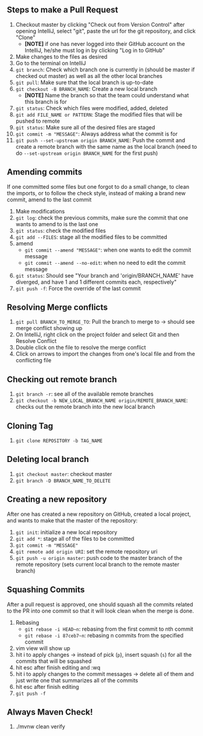 ## Steps to make a Pull Request
1. Checkout master by clicking "Check out from Version Control" after opening IntelliJ, select "git", paste the url for the git repository, and click "Clone"
    - **[NOTE]** if one has never logged into their GitHub account on the IntelliJ, he/she must log in by clicking "Log in to GitHub"
2. Make changes to the files as desired 
3. Go to the terminal on IntelliJ
4. `git branch`: Check which branch one is currently in (should be master if checked out master) as well as all the other local branches
5. `git pull`: Make sure that the local branch is up-to-date
6. `git checkout -B BRANCH_NAME`: Create a new local branch 
    - **[NOTE]** Name the branch so that the team could understand what this branch is for
7. `git status`: Check which files were modified, added, deleted
8. `git add FILE_NAME or PATTERN`: Stage the modified files that will be pushed to remote
9. `git status`: Make sure all of the desired files are staged
10. `git commit -m "MESSAGE"`: Always address what the commit is for
11. `git push --set-upstream origin BRANCH_NAME`: Push the commit and create a remote branch with the same name as the local branch (need to do `--set-upstream origin BRANCH_NAME` for the first push)

## Amending commits
If one committed some files but one forgot to do a small change, to clean the imports, or to follow the check style, instead of making a brand new commit, amend to the last commit

1. Make modifications
2. `git log`: check the previous commits, make sure the commit that one wants to amend to is the last one
3. `git status`: check the modified files
4. `git add --FILES`: stage all the modified files to be committed
5. amend
    - `git commit --amend "MESSAGE"`: when one wants to edit the commit message
    - `git commit --amend --no-edit`: when no need to edit the commit message
6. `git status`: Should see "Your branch and 'origin/BRANCH_NAME' have diverged, and have 1 and 1 different commits each, respectively"
7. `git push -f`: Force the override of the last commit

## Resolving Merge conflicts
1. `git pull BRANCH_TO_MERGE_TO`: Pull the branch to merge to → should see merge conflict showing up
2. On IntelliJ, right click on the project folder and select Git and then Resolve Conflict
3. Double click on the file to resolve the merge conflict
4. Click on arrows to import the changes from one's local file and from the conflicting file

## Checking out remote branch 
1. `git branch -r`: see all of the available remote branches
2. `git checkout -b NEW_LOCAL_BRANCH_NAME origin/REMOTE_BRANCH_NAME`: checks out the remote branch into the new local branch

## Cloning Tag
1. `git clone REPOSITORY -b TAG_NAME`

## Deleting local branch
1. `git checkout master`: checkout master
2. `git branch -D BRANCH_NAME_TO_DELETE` 

## Creating a new repository 
After one has created a new repository on GitHub, created a local project, and wants to make that the master of the repository:
1. `git init`: initialize a new local repository
2. `git add *`: stage all of the files to be committed 
3. `git commit -m "MESSAGE"`
4. `git remote add origin URI`: set the remote repository uri
5. `git push -u origin master`: push code to the master branch of the remote repository (sets current local branch to the remote master branch)

## Squashing Commits
After a pull request is approved, one should squash all the commits related to the PR into one commit so that it will look clean when the merge is done.
1. Rebasing
    - `git rebase -i HEAD~n`: rebasing from the first commit to nth commit
    - `git rebase -i 87ceb7~n`: rebasing n commits from the specified commit
2. vim view will show up
3. hit i to apply changes → instead of pick (`p`), insert squash (`s`) for all the commits that will be squashed
4. hit esc after finish editing and :wq
5. hit i to apply changes to the commit messages → delete all of them and just write one that summarizes all of the commits
6. hit esc after finish editing 
7. `git push -f`

## Always Maven Check!
1. ./mvnw clean verify